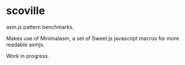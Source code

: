 scoville
======

asm.js pattern benchmarks.

Makes use of Minimalasm, a set of Sweet.js javascript macros for more readable asmjs.

Work in progress.
